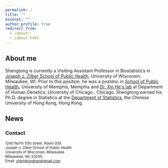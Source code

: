 ```yaml
---
permalink: /
title: ""
excerpt: ""
author_profile: true
redirect_from: 
  - /about/
  - /about.html
---
```


## About me 

 Shengtong is currently a Visiting Assistant Professor in Biostatistics in [Joseph J. Zilber School of Public Health](https://uwm.edu/publichealth/), University of Wisconsin, Milwaukee, WI. Prior to this position, he was a postdoc in [School of Public Health](https://www.memphis.edu/sph/), University of Memphis, Memphis and [Dr. Xin He's lab](http://xinhelab.org) at Department of Human Genetics, University of Chicago , Chicago. Shengtong earned his Ph.D. degree in Statistics at the [Department of Statistics](https://www.sta.cuhk.edu.hk/default.aspx), the Chinese University of Hong Kong, Hong Kong.



## News 





### Contact

<span style="font-size:0.8em;"> 1240 North 10th street, Room 309<br> 
Joseph J. Zilber School of Public Health<br>
University of Wisconsin, Milwaukee<br>
Milwaukee, WI, 53205<br>
Email: shengtonghan@gmail.com</span>
